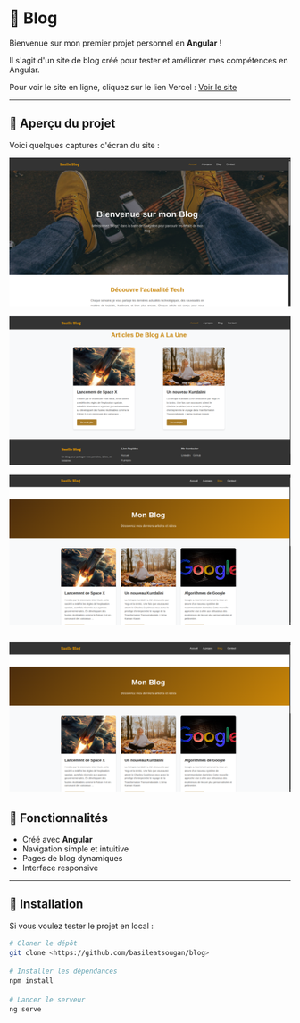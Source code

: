 # 📝 Blog

Bienvenue sur mon premier projet personnel en **Angular** !  

Il s'agit d'un site de blog créé pour tester et améliorer mes compétences en Angular.

Pour voir le site en ligne, cliquez sur le lien Vercel : [Voir le site](https://blog-three-gray-clciveec10.vercel.app/)  

---

## 🌄 Aperçu du projet

Voici quelques captures d'écran du site :

![image 1](./src/assets/images/bg1.png) 

![image 2](./src/assets/images/bg2.png) 

![image 1](./src/assets/images/bg3.png) 

![image 1](./src/assets/images/bg3.png)
---

## 🚀 Fonctionnalités

- Créé avec **Angular**
- Navigation simple et intuitive
- Pages de blog dynamiques
- Interface responsive

---

## 📂 Installation

Si vous voulez tester le projet en local :  

```bash
# Cloner le dépôt
git clone <https://github.com/basileatsougan/blog>

# Installer les dépendances
npm install

# Lancer le serveur
ng serve
